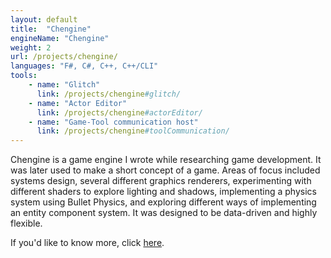```yaml
---
layout: default
title:  "Chengine"
engineName: "Chengine"
weight: 2
url: /projects/chengine/
languages: "F#, C#, C++, C++/CLI"
tools:
    - name: "Glitch"
      link: /projects/chengine#glitch/
    - name: "Actor Editor"
      link: /projects/chengine#actorEditor/
    - name: "Game-Tool communication host"
      link: /projects/chengine#toolCommunication/
---
```


Chengine is a game engine I wrote while researching game development. It was later used to make a short concept of a game. Areas of focus included systems design, several different graphics renderers, experimenting with different shaders to explore lighting and shadows, implementing a physics system using Bullet Physics, and exploring different ways of implementing an entity component system. It was designed to be data-driven and highly flexible.

If you'd like to know more, click [here](/projects/chengine/).
